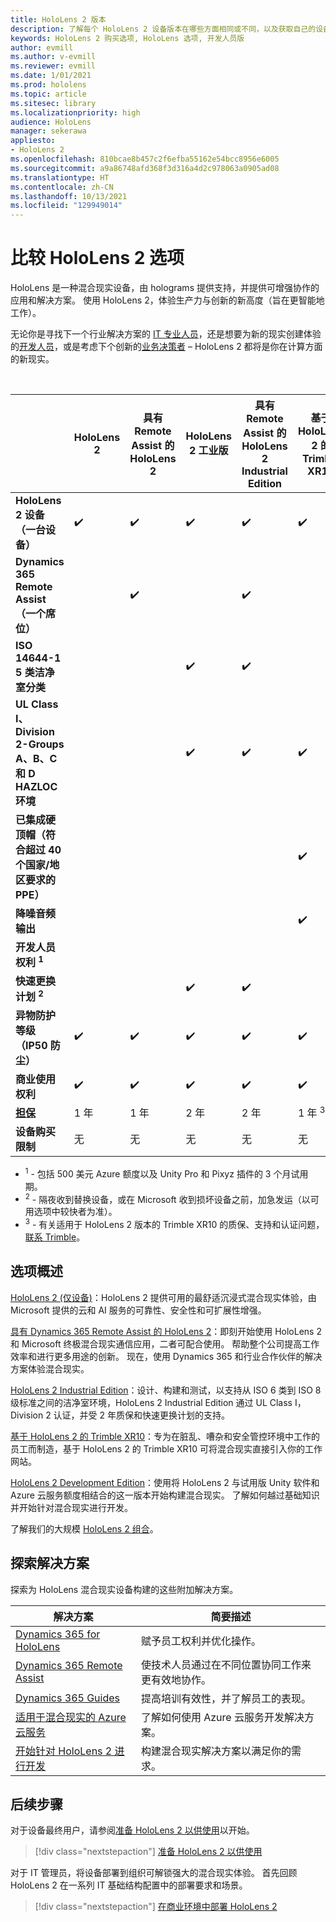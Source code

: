 ```yaml
---
title: HoloLens 2 版本
description: 了解每个 HoloLens 2 设备版本在哪些方面相同或不同，以及获取自己的设备版本后要执行哪些操作。
keywords: HoloLens 2 购买选项, HoloLens 选项, 开发人员版
author: evmill
ms.author: v-evmill
ms.reviewer: evmill
ms.date: 1/01/2021
ms.prod: hololens
ms.topic: article
ms.sitesec: library
ms.localizationpriority: high
audience: HoloLens
manager: sekerawa
appliesto:
- HoloLens 2
ms.openlocfilehash: 810bcae8b457c2f6efba55162e54bcc8956e6005
ms.sourcegitcommit: a9a86748afd368f3d316a4d2c978063a0905ad08
ms.translationtype: HT
ms.contentlocale: zh-CN
ms.lasthandoff: 10/13/2021
ms.locfileid: "129949014"
---
```

# <a name="compare-hololens-2-options"></a>比较 HoloLens 2 选项

HoloLens 是一种混合现实设备，由 holograms 提供支持，并提供可增强协作的应用和解决方案。 使用 HoloLens 2，体验生产力与创新的新高度（旨在更智能地工作）。

无论你是寻找下一个行业解决方案的 [IT 专业人员](https://www.microsoft.com/hololens/apps)，还是想要为新的现实创建体验的[开发人员](https://www.microsoft.com/hololens/developers)，或是考虑下个创新的[业务决策者](https://www.microsoft.com/hololens/apps) – HoloLens 2 都将是你在计算方面的新现实。

<br>

|                                                      | HoloLens 2 | 具有 Remote Assist 的 HoloLens 2 | HoloLens 2 工业版 | 具有 Remote Assist 的 HoloLens 2 Industrial Edition | 基于 HoloLens 2 的 Trimble XR10 | HoloLens 2 开发版 |
|------------------------------------------------------|------------|-------------------------------|-------------------------------|--------------------------------------------------|------------------------------|--------------------------------|
| **HoloLens 2 设备（一台设备）**                       |      ✔️     |               ✔️               |               ✔️               |                         ✔️                        |               ✔️              |                ✔️               |
| **Dynamics 365 Remote Assist（一个席位）**                |            |               ✔️               |                               |                         ✔️                        |                              |                                |
| **ISO 14644-1 5 类洁净室分类**           |            |                               |               ✔️               |                         ✔️                        |                              |                                |
| **UL Class I、Division 2-Groups A、B、C 和 D HAZLOC 环境**                     |            |                               |               ✔️               |                         ✔️                        |               ✔️              |                                |
| **已集成硬顶帽（符合超过 40 个国家/地区要求的 PPE）** |            |                               |                               |                                                  |               ✔️              |                                |
| **降噪音频输出**                        |            |                               |                               |                                                  |               ✔️              |                                |
| **开发人员权利 <sup>1</sup>**                             |            |                               |                               |                                                  |                              |                ✔️               |
| **快速更换计划 <sup>2</sup>**                          |            |                               |               ✔️               |                         ✔️                        |                              |                                |
 **异物防护等级（IP50 防尘）**                       |      ✔️     |               ✔️               |               ✔️               |                         ✔️                        |               ✔️              |                ✔️               |
| **商业使用权利**                                |      ✔️     |               ✔️               |               ✔️               |                         ✔️                        |               ✔️              |                                |
| [**担保**](hololens2-hardware.md#warranty-information)                                             |   1 年   |             1 年            |             2 年            |                      2 年                      |            1 年 <sup>3</sup>            |             1 年             |
| **设备购买限制**                                |    无    |              无             |              无             |                       无                       |             无             |       每个事务一个      |

- <sup>1</sup> - 包括 500 美元 Azure 额度以及 Unity Pro 和 Pixyz 插件的 3 个月试用期。
- <sup>2</sup> - 隔夜收到替换设备，或在 Microsoft 收到损坏设备之前，加急发运（以可用选项中较快者为准）。
- <sup>3</sup> - 有关适用于 HoloLens 2 版本的 Trimble XR10 的质保、支持和认证问题，[联系 Trimble](https://fieldtech.trimble.com/en/contact-support)。


## <a name="options-overview"></a>选项概述

[HoloLens 2 (仅设备)](hololens2-options-device-only.md)：HoloLens 2 提供可用的最舒适沉浸式混合现实体验，由 Microsoft 提供的云和 AI 服务的可靠性、安全性和可扩展性增强。

[具有 Dynamics 365 Remote Assist 的 HoloLens 2](hololens2-options-remote-assist.md)：即刻开始使用 HoloLens 2 和 Microsoft 终极混合现实通信应用，二者可配合使用。 帮助整个公司提高工作效率和进行更多用途的创新。 现在，使用 Dynamics 365 和行业合作伙伴的解决方案体验混合现实。

[HoloLens 2 Industrial Edition](hololens2-options-industrial-edition.md)：设计、构建和测试，以支持从 ISO 6 类到 ISO 8 级标准之间的洁净室环境，HoloLens 2 Industrial Edition 通过 UL Class I，Division 2 认证，并受 2 年质保和快速更换计划的支持。

[基于 HoloLens 2 的 Trimble XR10](hololens2-options-trimble-xr10-edition.md)：专为在脏乱、嘈杂和安全管控环境中工作的员工而制造，基于 HoloLens 2 的 Trimble XR10 可将混合现实直接引入你的工作网站。

[HoloLens 2 Development Edition](hololens2-options-dev-edition.md)：使用将 HoloLens 2 与试用版 Unity 软件和 Azure 云服务额度相结合的这一版本开始构建混合现实。 了解如何越过基础知识并开始针对混合现实进行开发。

了解我们的大规模 [HoloLens 2 组合](https://www.microsoft.com/hololens/buy)。

## <a name="explore-solutions"></a>探索解决方案

探索为 HoloLens 混合现实设备构建的这些附加解决方案。

| 解决方案 | 简要描述                                                                                |
|----------|---------------------------------------------------------------------------------------------------|
| [Dynamics 365 for HoloLens](https://www.microsoft.com//hololens/apps)          | 赋予员工权利并优化操作。                                                        |
| [Dynamics 365 Remote Assist](https://dynamics.microsoft.com/mixed-reality/remote-assist/)          | 使技术人员通过在不同位置协同工作来更有效地协作。 |
|   [Dynamics 365 Guides](https://dynamics.microsoft.com/mixed-reality/guides/)        | 提高培训有效性，并了解员工的表现。                          |
|  [适用于混合现实的 Azure 云服务](/windows/mixed-reality/develop/mixed-reality-cloud-services#:~:text=Mixed%20Reality%20services%20Mixed%20Reality%20cloud%20services%20like,all%20in%20the%20context%20of%20your%20users%E2%80%99%20environments)         | 了解如何使用 Azure 云服务开发解决方案。                                       |
|  [开始针对 HoloLens 2 进行开发](/windows/mixed-reality/develop/development?tabs=unity)         | 构建混合现实解决方案以满足你的需求。                                                 |

## <a name="next-steps"></a>后续步骤

对于设备最终用户，请参阅[准备 HoloLens 2 以供使用](hololens2-setup.md)以开始。

> [!div class="nextstepaction"]
> [准备 HoloLens 2 以供使用](hololens2-setup.md)

对于 IT 管理员，将设备部署到组织可解锁强大的混合现实体验。 首先回顾 HoloLens 2 在一系列 IT 基础结构配置中的部署要求和场景。

> [!div class="nextstepaction"]
> [在商业环境中部署 HoloLens 2](hololens-requirements.md)
